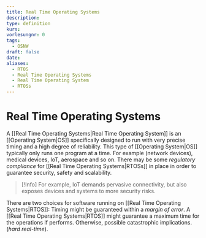 ```yaml
---
title: Real Time Operating Systems
description: 
type: definition
kurs: 
vorlesungnr: 0
tags:
  - OSNW
draft: false
date: 
aliases:
  - RTOS
  - Real Time Operating Systems
  - Real Time Operating System
  - RTOSs
---
```

# Real Time Operating Systems

A [[Real Time Operating Systems|Real Time Operating System]] is an [[Operating System|OS]] specifically designed to run with very precise timing and a high degree of reliability. This type of [[Operating System|OS]] typically only runs one program at a time. For example (network devices), medical devices, IoT, aerospace and so on. There may be some *regulatory compliance* for [[Real Time Operating Systems|RTOSs]] in place in order to guarantee security, safety and scalability.

> [!Info]
> For example, IoT demands pervasive connectivity, but also exposes devices and systems to more security risks.

There are two choices for software running on [[Real Time Operating Systems|RTOS]]: Timing might be guaranteed within a *margin of error*. A [[Real Time Operating Systems|RTOS]] might guarantee a maximum time for the operations if performs. Otherwise, possible catastrophic implications. (*hard real-time*).